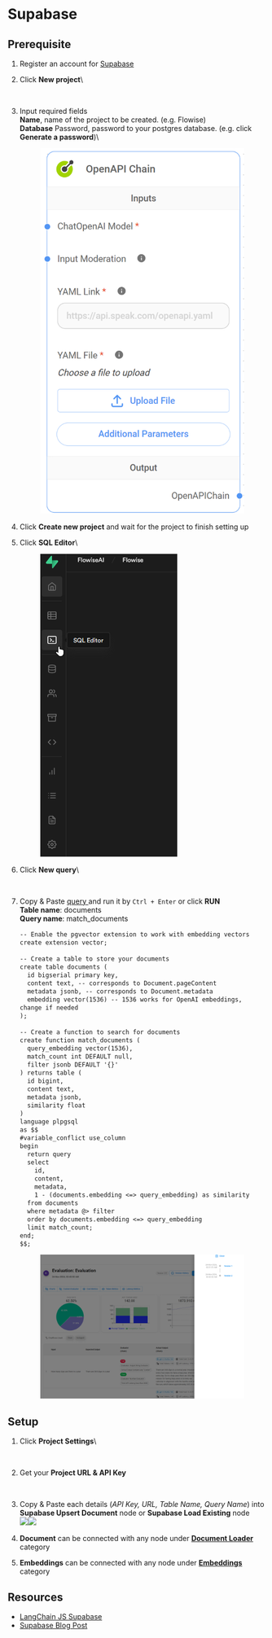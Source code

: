 # Supabase

## Prerequisite

1. Register an account for [Supabase](https://supabase.com/)
2.  Click **New project**\\

    <figure><img src="../../.gitbook/assets/image (8) (2) (1).png" alt=""><figcaption></figcaption></figure>
3.  Input required fields\
    **Name**, name of the project to be created. (e.g. Flowise)\
    **Database** Password, password to your postgres database. (e.g. click **Generate a password**)\\

    <figure><img src="../../.gitbook/assets/image (25) (1).png" alt=""><figcaption></figcaption></figure>
4. Click **Create new project** and wait for the project to finish setting up
5.  Click **SQL Editor**\\

    <figure><img src="../../.gitbook/assets/image (7) (2).png" alt=""><figcaption></figcaption></figure>
6.  Click **New query**\\

    <figure><img src="../../.gitbook/assets/image (36) (1).png" alt=""><figcaption></figcaption></figure>
7.  Copy & Paste [query ](https://js.langchain.com/docs/modules/indexes/vector\_stores/integrations/supabase#create-a-table-and-search-function-in-your-database)and run it by `Ctrl + Enter` or click **RUN**\
    **Table name**: documents\
    **Query name**: match\_documents

    ```plsql
    -- Enable the pgvector extension to work with embedding vectors
    create extension vector;

    -- Create a table to store your documents
    create table documents (
      id bigserial primary key,
      content text, -- corresponds to Document.pageContent
      metadata jsonb, -- corresponds to Document.metadata
      embedding vector(1536) -- 1536 works for OpenAI embeddings, change if needed
    );

    -- Create a function to search for documents
    create function match_documents (
      query_embedding vector(1536),
      match_count int DEFAULT null,
      filter jsonb DEFAULT '{}'
    ) returns table (
      id bigint,
      content text,
      metadata jsonb,
      similarity float
    )
    language plpgsql
    as $$
    #variable_conflict use_column
    begin
      return query
      select
        id,
        content,
        metadata,
        1 - (documents.embedding <=> query_embedding) as similarity
      from documents
      where metadata @> filter
      order by documents.embedding <=> query_embedding
      limit match_count;
    end;
    $$;

    ```

    <figure><img src="../../.gitbook/assets/image (19).png" alt=""><figcaption></figcaption></figure>

## Setup

1.  Click **Project Settings**\\

    <figure><img src="../../.gitbook/assets/image (30) (1).png" alt=""><figcaption></figcaption></figure>
2.  Get your **Project URL & API Key**

    <figure><img src="../../.gitbook/assets/image (2) (3).png" alt=""><figcaption></figcaption></figure>
3. Copy & Paste each details (_API Key, URL, Table Name, Query Name_) into **Supabase Upsert Document** node or **Supabase Load Existing** node\
   ![](<../../.gitbook/assets/image (21) (1) (1).png>)![](<../../.gitbook/assets/image (29) (1).png>)
4. **Document** can be connected with any node under [**Document Loader**](../document-loaders/) category
5. **Embeddings** can be connected with any node under [**Embeddings** ](../embeddings/)category

## Resources

* [LangChain JS Supabase](https://js.langchain.com/docs/modules/indexes/vector\_stores/integrations/supabase)
* [Supabase Blog Post](https://supabase.com/blog/openai-embeddings-postgres-vector)
